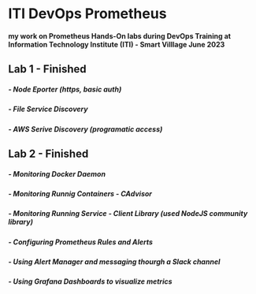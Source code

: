 # ITI DevOps Prometheus

#### my work on Prometheus Hands-On labs during DevOps Training at Information Technology Institute (ITI) - Smart Villlage June 2023

## Lab 1 - Finished
#####   - Node Eporter (https, basic auth)
#####   - File Service Discovery
#####   - AWS  Serive Discovery (programatic access)
## Lab 2 - Finished
#####   - Monitoring Docker Daemon
#####   - Monitoring Runnig Containers - CAdvisor
#####   - Monitoring Running Service - Client Library (used NodeJS community library)
#####   - Configuring Prometheus Rules and Alerts
#####   - Using Alert Manager and messaging thourgh a Slack channel
#####   - Using Grafana Dashboards to visualize metrics
